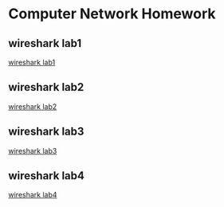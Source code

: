 # Computer Network Homework

## wireshark lab1

[wireshark lab1](./lab1/lab1.md)

## wireshark lab2

[wireshark lab2](./lab2/lab2.md)

## wireshark lab3

[wireshark lab3](./lab3/lab3.md)

## wireshark lab4

[wireshark lab4](./lab4/lab4.md)
